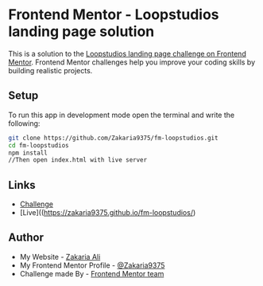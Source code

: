 # Frontend Mentor - Loopstudios landing page solution

This is a solution to the [Loopstudios landing page challenge on Frontend Mentor](https://www.frontendmentor.io/challenges/loopstudios-landing-page-N88J5Onjw). Frontend Mentor challenges help you improve your coding skills by building realistic projects.

## Setup

To run this app in development mode open the terminal and write the following:

```sh  
git clone https://github.com/Zakaria9375/fm-loopstudios.git  
cd fm-loopstudios  
npm install  
//Then open index.html with live server
```

## Links

- [Challenge](https://www.frontendmentor.io/challenges/loopstudios-landing-page-N88J5Onjw)  
- [Live]((https://zakaria9375.github.io/fm-loopstudios/)

## Author

- My Website - [Zakaria Ali](https://zaportfolio.com/)
- My Frontend Mentor Profile - [@Zakaria9375](https://www.frontendmentor.io/profile/Zakaria9375)
- Challenge made By - [Frontend Mentor team](https://www.frontendmentor.io/)
